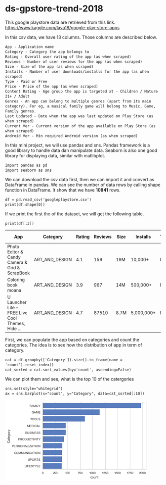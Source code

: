 # ds-gpstore-trend-2018

This google playstore data are retrieved from this link.
https://www.kaggle.com/lava18/google-play-store-apps

In this csv data, we have 13 columns. Those columns are described below.
```
App - Application name
Category - Category the app belongs to
Rating - Overall user rating of the app (as when scraped)
Reviews - Number of user reviews for the app (as when scraped)
Size - Size of the app (as when scraped)
Installs - Number of user downloads/installs for the app (as when scraped)
Type - Paid or Free
Price - Price of the app (as when scraped)
Content Rating - Age group the app is targeted at - Children / Mature 21+ / Adult
Genres - An app can belong to multiple genres (apart from its main category). For eg, a musical family game will belong to Music, Game, Family genres.
Last Updated - Date when the app was last updated on Play Store (as when scraped)
Current Ver - Current version of the app available on Play Store (as when scraped)
Android Ver - Min required Android version (as when scraped)
```

In this mini project, we will use pandas and sns.
Pandas framework is a good library to handle data dan manipulate data.
Seaborn is also one good library for displaying data, similar with matlibplot.
```
import pandas as pd
import seaborn as sns
```

We can download the csv data first, then we can import it and convert as DataFrame in pandas.
We can see the number of data rows by calling shape function in DataFrame. It show that we have **10841** rows.
```
df = pd.read_csv('googleplaystore.csv')
print(df.shape[0])
```

If we print the first the of the dataset, we will get the following table.
```
print(df[:3])
```

App |	Category | Rating | Reviews |	Size | Installs |	Type |	Price | Content Rating |	Genres |	Last Updated |	Current Ver |	Android Ver
--- | --- | --- | --- | --- | --- | --- | --- | --- | --- | --- | --- | --- 
Photo Editor & Candy Camera & Grid & ScrapBook | ART_AND_DESIGN | 4.1 | 159 | 19M | 10,000+ | Free | 0 | Everyone | Art & Design | January 7, 2018 | 1.0.0 | 4.0.3 and up
Coloring book moana |	ART_AND_DESIGN |	3.9 |	967 |	14M |	500,000+ |	Free |	0 |	Everyone |	Art & Design;Pretend Play |	January 15, 2018 |	2.0.0 |	4.0.3 and up
U Launcher Lite – FREE Live Cool Themes, Hide ... |	ART_AND_DESIGN	| 4.7 |	87510 |	8.7M |	5,000,000+ |	Free |	0 |	Everyone |	Art & Design |	August 1, 2018 |	1.2.4 |	4.0.3 and up

First, we can populate the app based on categories and count the categories. The idea is to see how the distribution of app in term of category.
```
cat = df.groupby(['Category']).size().to_frame(name = 'count').reset_index()
cat_sorted = cat.sort_values(by='count', ascending=False)
```

We can plot them and see, what is the top 10 of the catergories
```
sns.set(style="whitegrid")
ax = sns.barplot(x="count", y="Category", data=cat_sorted[:10])
```
[top_cat_10]: https://github.com/athoya/ds-gpstore-trend-2018/blob/master/images/top_10_category.png "Top 10 Category"
![alt text][top_cat_10]
